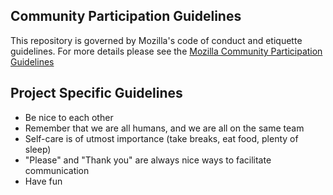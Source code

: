 ## Community Participation Guidelines

This repository is governed by Mozilla's code of conduct and etiquette guidelines. 
For more details please see the 
[Mozilla Community Participation Guidelines](https://www.mozilla.org/about/governance/policies/participation/) 

## Project Specific Guidelines

* Be nice to each other
* Remember that we are all humans, and we are all on the same team
* Self-care is of utmost importance (take breaks, eat food, plenty of sleep)
* "Please" and "Thank you" are always nice ways to facilitate communication
* Have fun
